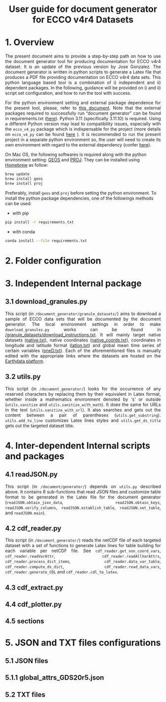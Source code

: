 <h1 align="center">
User guide for document generator for ECCO v4r4 Datasets
</h1>

<h1>1. Overview</h1>

<div align="justify">
The present document aims to provide a step-by-step path on how to use the document generator tool for producing documentation for ECCO v4r4 dataset. It is an update of the previous version by Jose Gonzalez. The document generator is written in python scripts to generate a Latex file that produces a PDF file providing documentation on ECCO v4r4 data sets. This python language based tool is a combination of i) independent and ii) dependent packages. In the following, guidance will be provided on i) and ii) script set configuration, and how to run the tool with success.
</div>

<div align="justify">
  
For the python environment setting and external package dependence for the present tool, please, refer to [this document](/document_generator/guid_doc_Jose_Gonzalez/instructions.md/). Note that the external packages required to successfully run “document generator” can be found in requirements.txt ([here](/requirements.txt/)). Python 3.11 (specifically 3.11.10) is required. Using a different Python version may lead to compatibility issues, especially with the `ecco_v4_py` package which is indispensable for the project (more details on `ecco_v4_py` can be found [here](https://ecco-v4-python-tutorial.readthedocs.io/Installing_Python_and_Python_Packages.html) ). It is recommended to run the present project in a separate python environment so, the user will need to create its own environment with regard to the external dependency (confer [here](/requirements.txt/)).

</div>

On Mac OS, the following softwares is required along with the python environment setting: [GEOS](https://libgeos.org/) and [PROJ](https://proj.org/en/stable/). They can be installed using [Homebrew](https://brew.sh/) as follow:

```bash
brew update
brew install geos
brew install proj
```

Preferably, install `geos` and `proj` before setting the python environment. To install the python package dependencies, one of the followings methods can be used:

- with pip

```bash
pip install -r requirements.txt
```

- with conda

```bash
conda install --file requirements.txt
```

<h1>2. Folder configuration</h1>

<h1>3. Independent Internal package</h1>

<h2>3.1 download_granules.py</h2>
<div align="justify">

This script (in `/document_generator/granule_datasets/`) aims to download a sample of ECCO data sets that will be documented by the document generator. The local environment settings in order to make `download_granules.py` works can be found in [/granule_datasets/download_instructions.txt](/granule_datasets/download_instructions.txt/). It will mainly target native datasets ([native.txt](/granule_datasets/native.txt)), native coordinates ([native_coords.txt](/granule_datasets/native_coords.txt)), coordinates in longitude and latitude format ([latlon.txt](/granule_datasets/latlon.txt)) and global mean time series of certain variables ([oneD.txt](/granule_datasets/oneD.txt/)). Each of the aforementioned files is manually edited with the appropriate links where the datasets are hosted on the [Earthdata platform](https://search.earthdata.nasa.gov/search).

</div>

<h2>3.2 utils.py</h2>
<div align="justify">

This script (in `/document_generator/`) looks for the occurrence of any reserved characters by replacing them by their equivalent in Latex format, whether inside a mathematics environment denoted by ‘`$`’ or outside (`utils.sanitize` and `utils.sanitize_with_math`). It does the same for URLs in the text (`utils.sanitize_with_url`). It also searches and gets out the content between a pair of parentheses (`utils.get_substring`). `utils.add_to_line` customizes Latex lines styles and `utils.get_ds_title` gets out the targeted dataset title.

</div>

<h1>4. Inter-dependent Internal scripts and packages</h1>
<h2>4.1 readJSON.py</h2>
<div align="justify">

This script (in `/document/generator/`) depends on `utils.py` described above. It contains 6 sub-functions that read JSON files and customize table format to be generated in the Latex file for the document generator (`readJSON.obtain_json_data`, `readJSON.obtain_keys`, `readJSON.verify_columns`, `readJSON.establish_table`, `readJSON.set_table`, and `readJSON.main`).

</div>

<h2>4.2 cdf_reader.py</h2>
<div align="justify">

This script (in `/document_generator/`) reads the netCDF file of each targeted dataset with a set of functions to generate Latex lines for table building for each variable per netCDF file. See `cdf_reader.get_non_coord_vars`, `cdf_reader.readVarAttr`, `cdf_reader.readAllVarAttrs`, `cdf_reader.process_dict_items`, `cdf_reader.data_var_table`, `cdf_reader.compute_ds_dict`, `cdf_reader.read_data_vars`, `cdf_reader.generate_CDL` and `cdf_reader.cdl_to_latex`.

</div>

<h2>4.3 cdf_extract.py</h2>
<div align="justify">

</div>

<h2>4.4 cdf_plotter.py</h2>
<div align="justify">

</div>

<h2>4.5 sections</h2>
<div align="justify">

<h1>5. JSON and TXT files configurations</h1>

<h2>5.1 JSON files</h2>
<div align="justify">

</div>

<h2>5.1.1 global_attrs_GDS20r5.json</h2>
<div align="justify">

</div>

<h2>5.2 TXT files</h2>
<div align="justify">

</div>
